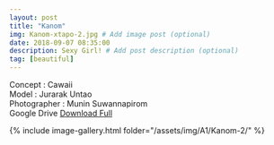 ```yaml
---
layout: post
title: "Kanom"
img: Kanom-xtapo-2.jpg # Add image post (optional)
date: 2018-09-07 08:35:00
description: Sexy Girl! # Add post description (optional)
tag: [beautiful]
---
```

Concept : Cawaii  
Model : Jurarak Untao  
Photographer : Munin Suwannapirom  
Google Drive [Download Full](http://gestyy.com/e0GHio)  


{% include image-gallery.html folder="/assets/img/A1/Kanom-2/" %}
